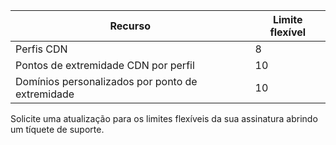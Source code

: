 
| Recurso | Limite flexível |
| --- | --- |
| Perfis CDN |8 |
| Pontos de extremidade CDN por perfil |10 |
| Domínios personalizados por ponto de extremidade |10 |

Solicite uma atualização para os limites flexíveis da sua assinatura abrindo um tíquete de suporte.

<!---HONumber=AcomDC_0824_2016-->